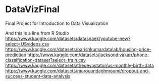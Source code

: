 # DataVizFinal
Final Project for Introduction to Data Visualization

And this is a line from R Studio
https://www.kaggle.com/datasets/datasnaek/youtube-new?select=USvideos.csv
https://www.kaggle.com/datasets/harishkumardatalab/housing-price-prediction
https://www.kaggle.com/datasets/jacksondivakarr/phone-classification-dataset?select=train.csv
https://www.kaggle.com/datasets/thedevastator/us-monthly-birth-data
https://www.kaggle.com/datasets/marouandaghmoumi/dropout-and-success-student-data-analysis
